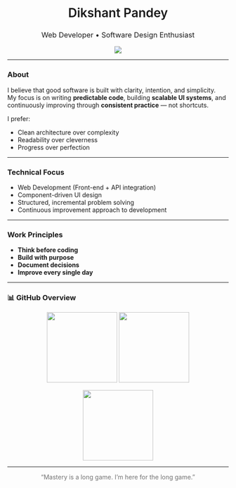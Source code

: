 <h1 align="center" style="font-weight: 600;">Dikshant Pandey</h1>
<h3 align="center" style="font-weight: 400;">Web Developer • Software Design Enthusiast</h3>

<p align="center">
  <img src="https://readme-typing-svg.herokuapp.com?font=Inter&weight=500&size=18&pause=1200&color=6C6C6C&center=true&vCenter=true&width=600&lines=Designing+clean+systems+and+interfaces;Writing+code+that+is+maintainable+and+purposeful;Growing+with+discipline+and+consistency" />
</p>

---

### About
I believe that good software is built with clarity, intention, and simplicity.  
My focus is on writing **predictable code**, building **scalable UI systems**, and continuously improving through **consistent practice** — not shortcuts.

I prefer:
- Clean architecture over complexity  
- Readability over cleverness  
- Progress over perfection  

---

### Technical Focus
- Web Development (Front-end + API integration)
- Component-driven UI design
- Structured, incremental problem solving
- Continuous improvement approach to development

---

### Work Principles
- **Think before coding**
- **Build with purpose**
- **Document decisions**
- **Improve every single day**

---

### 📊 GitHub Overview
<p align="center">
  <img height="160" src="https://github-readme-stats.vercel.app/api?username=dikshantpandey-dev&show_icons=true&theme=transparent&hide_title=true&hide_border=true" />
  <img height="160" src="https://streak-stats.demolab.com?user=dikshantpandey-dev&theme=transparent&hide_border=true" />
</p>

<p align="center">
  <img height="160" src="https://github-readme-stats.vercel.app/api/top-langs/?username=dikshantpandey-dev&layout=compact&theme=transparent&hide_border=true" />
</p>

---

<p align="center" style="opacity: 0.6;">
  “Mastery is a long game. I’m here for the long game.”
</p>
